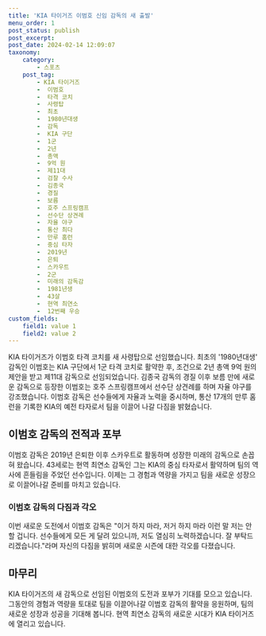 ```yaml
---
title: 'KIA 타이거즈 이범호 신임 감독의 새 출발'
menu_order: 1
post_status: publish
post_excerpt: 
post_date: 2024-02-14 12:09:07
taxonomy:
    category:
        - 스포츠
    post_tag:
        - KIA 타이거즈
        -  이범호
        -  타격 코치
        -  사령탑
        -  최초
        -  1980년대생
        -  감독
        -  KIA 구단
        -  1군
        -  2년
        -  총액
        -  9억 원
        -  제11대
        -  검찰 수사
        -  김종국
        -  경질
        -  보름
        -  호주 스프링캠프
        -  선수단 상견례
        -  자율 야구
        -  통산 최다
        -  만루 홈런
        -  중심 타자
        -  2019년
        -  은퇴
        -  스카우트
        -  2군
        -  미래의 감독감
        -  1981년생
        -  43살
        -  현역 최연소
        -  12번째 우승
custom_fields:
    field1: value 1
    field2: value 2
---
```


KIA 타이거즈가 이범호 타격 코치를 새 사령탑으로 선임했습니다. 최초의 '1980년대생' 감독인 이범호는 KIA 구단에서 1군 타격 코치로 활약한 후, 조건으로 2년 총액 9억 원의 제안을 받고 제11대 감독으로 선임되었습니다.
김종국 감독의 경질 이후 보름 만에 새로운 감독으로 등장한 이범호는 호주 스프링캠프에서 선수단 상견례를 하며 자율 야구를 강조했습니다. 이범호 감독은 선수들에게 자율과 노력을 중시하며, 통산 17개의 만루 홈런을 기록한 KIA의 예전 타자로서 팀을 이끌어 나갈 다짐을 밝혔습니다.
## 이범호 감독의 전적과 포부
이범호 감독은 2019년 은퇴한 이후 스카우트로 활동하며 성장한 미래의 감독으로 손꼽혀 왔습니다. 43세로는 현역 최연소 감독인 그는 KIA의 중심 타자로서 활약하며 팀의 역사에 흔들림을 주었던 선수입니다. 이제는 그 경험과 역량을 가지고 팀을 새로운 성장으로 이끌어나갈 준비를 마치고 있습니다.
### 이범호 감독의 다짐과 각오
이번 새로운 도전에서 이범호 감독은 "이거 하지 마라, 저거 하지 마라 이런 말 저는 안 할 겁니다. 선수들에게 모든 게 달려 있으니까, 저도 열심히 노력하겠습니다. 잘 부탁드리겠습니다."라며 자신의 다짐을 밝히며 새로운 시즌에 대한 각오를 다졌습니다.
## 마무리
KIA 타이거즈의 새 감독으로 선임된 이범호의 도전과 포부가 기대를 모으고 있습니다. 그동안의 경험과 역량을 토대로 팀을 이끌어나갈 이범호 감독의 활약을 응원하며, 팀의 새로운 성장과 성공을 기대해 봅니다. 현역 최연소 감독의 새로운 시대가 KIA 타이거즈에 열리고 있습니다.
